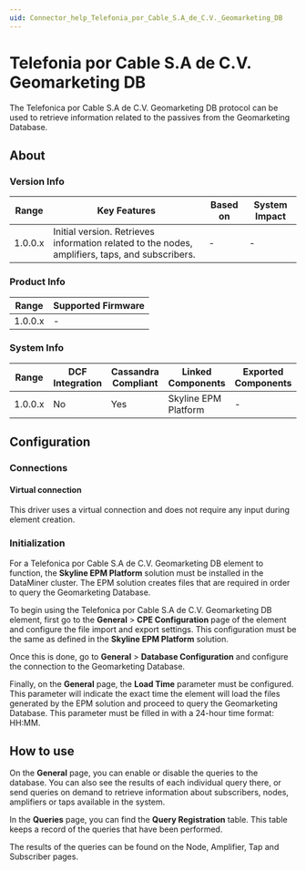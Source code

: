 ```yaml
---
uid: Connector_help_Telefonia_por_Cable_S.A_de_C.V._Geomarketing_DB
---
```


# Telefonia por Cable S.A de C.V. Geomarketing DB

The Telefonica por Cable S.A de C.V. Geomarketing DB protocol can be used to retrieve information related to the passives from the Geomarketing Database.

## About

### Version Info

| **Range** | **Key Features**                                                                                | **Based on** | **System Impact** |
|-----------|-------------------------------------------------------------------------------------------------|--------------|-------------------|
| 1.0.0.x   | Initial version. Retrieves information related to the nodes, amplifiers, taps, and subscribers. | \-           | \-                |

### Product Info

| **Range** | **Supported Firmware** |
|-----------|------------------------|
| 1.0.0.x   | \-                     |

### System Info

| **Range** | **DCF Integration** | **Cassandra Compliant** | **Linked Components** | **Exported Components** |
|-----------|---------------------|-------------------------|-----------------------|-------------------------|
| 1.0.0.x   | No                  | Yes                     | Skyline EPM Platform  | \-                      |

## Configuration

### Connections

#### Virtual connection

This driver uses a virtual connection and does not require any input during element creation.

### Initialization

For a Telefonica por Cable S.A de C.V. Geomarketing DB element to function, the **Skyline EPM Platform** solution must be installed in the DataMiner cluster. The EPM solution creates files that are required in order to query the Geomarketing Database.

To begin using the Telefonica por Cable S.A de C.V. Geomarketing DB element, first go to the **General** \> **CPE Configuration** page of the element and configure the file import and export settings. This configuration must be the same as defined in the **Skyline EPM Platform** solution.

Once this is done, go to **General** \> **Database Configuration** and configure the connection to the Geomarketing Database.

Finally, on the **General** page, the **Load Time** parameter must be configured. This parameter will indicate the exact time the element will load the files generated by the EPM solution and proceed to query the Geomarketing Database. This parameter must be filled in with a 24-hour time format: HH:MM.

## How to use

On the **General** page, you can enable or disable the queries to the database. You can also see the results of each individual query there, or send queries on demand to retrieve information about subscribers, nodes, amplifiers or taps available in the system.

In the **Queries** page, you can find the **Query Registration** table. This table keeps a record of the queries that have been performed.

The results of the queries can be found on the Node, Amplifier, Tap and Subscriber pages.
